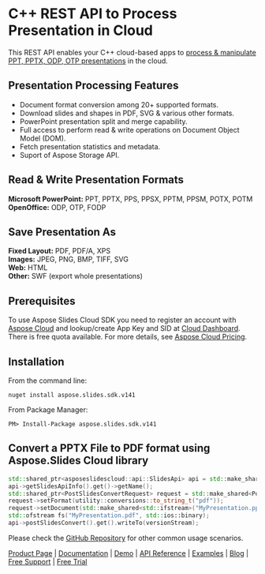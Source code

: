 # C++ REST API to Process Presentation in Cloud

This REST API enables your C++ cloud-based apps to [process & manipulate PPT, PPTX, ODP, OTP presentations](https://products.aspose.cloud/cells/cpp) in the cloud.

## Presentation Processing Features

- Document format conversion among 20+ supported formats.
- Download slides and shapes in PDF, SVG & various other formats.
- PowerPoint presentation split and merge capability.
- Full access to perform read & write operations on Document Object Model (DOM).
- Fetch presentation statistics and metadata.
- Suport of Aspose Storage API.

## Read & Write Presentation Formats

**Microsoft PowerPoint:** PPT, PPTX, PPS, PPSX, PPTM, PPSM, POTX, POTM\
**OpenOffice:** ODP, OTP, FODP

## Save Presentation As

**Fixed Layout:** PDF, PDF/A, XPS\
**Images:** JPEG, PNG, BMP, TIFF, SVG\
**Web:** HTML\
**Other:** SWF (export whole presentations)

## Prerequisites

To use Aspose Slides Cloud SDK you need to register an account with [Aspose Cloud](https://www.aspose.cloud/) and lookup/create App Key and SID at [Cloud Dashboard](https://dashboard.aspose.cloud/#/apps). There is free quota available. For more details, see [Aspose Cloud Pricing](https://purchase.aspose.cloud/pricing).

## Installation

From the command line:

```console
nuget install aspose.slides.sdk.v141
```

From Package Manager:

```console
PM> Install-Package aspose.slides.sdk.v141
```

## Convert a PPTX File to PDF format using Aspose.Slides Cloud library

```c++
std::shared_ptr<asposeslidescloud::api::SlidesApi> api = std::make_shared<asposeslidescloud::api::SlidesApi>(utility::conversions::to_string_t("MyAppSid"), utility::conversions::to_string_t("MyAppKey"));
api->getSlidesApiInfo().get()->getName();
std::shared_ptr<PostSlidesConvertRequest> request = std::make_shared<PostSlidesConvertRequest>();
request->setFormat(utility::conversions::to_string_t("pdf"));
request->setDocument(std::make_shared<std::ifstream>("MyPresentation.pptx", std::ios::binary));
std::ofstream fs("MyPresentation.pdf", std::ios::binary);
api->postSlidesConvert().get().writeTo(versionStream);
```

Please check the [GitHub Repository](https://github.com/aspose-slides-cloud/aspose-slides-cloud-cpp) for other common usage scenarios.

[Product Page](https://products.aspose.cloud/cells/cpp) | [Documentation](https://docs.aspose.cloud/display/slidescloud/Home) | [Demo](https://products.aspose.app/slides/family) | [API Reference](https://apireference.aspose.cloud/slides/) | [Examples](https://github.com/aspose-slides-cloud/aspose-slides-cloud-cpp) | [Blog](https://blog.aspose.cloud/category/slides/) | [Free Support](https://forum.aspose.cloud/c/slides) | [Free Trial](https://dashboard.aspose.cloud/#/apps)
